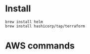 # Install

```
brew install helm
brew install hashicorp/tap/terraform
``` 
 
# AWS commands








